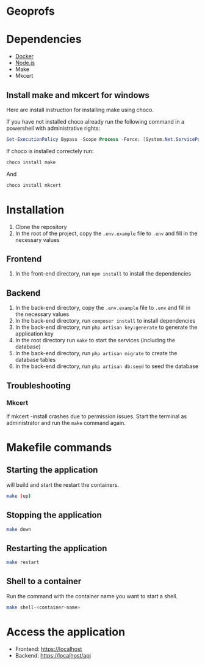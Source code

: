 # Geoprofs

# Dependencies

- [Docker](https://www.docker.com/)
- [Node.js](https://nodejs.org/)
- Make
- Mkcert

## Install make and mkcert for windows

Here are install instruction for installing make using choco.

If you have not installed choco already run the following command in a powershell with administrative rights:
```powershell
Set-ExecutionPolicy Bypass -Scope Process -Force; [System.Net.ServicePointManager]::SecurityProtocol = [System.Net.ServicePointManager]::SecurityProtocol -bor 3072; iex ((New-Object System.Net.WebClient).DownloadString('https://community.chocolatey.org/install.ps1'))
```


If choco is installed correctely run:
```bash
choco install make
```
And
```bash
choco install mkcert
```


# Installation

1. Clone the repository
2. In the root of the project, copy the `.env.example` file to `.env` and fill in the necessary values

## Frontend

1. In the front-end directory, run `npm install` to install the dependencies

## Backend 

1. In the back-end directory, copy the `.env.example` file to `.env` and fill in the necessary values
2. In the back-end directory, run `composer install` to install dependencies
3. In the back-end directory, run `php artisan key:generate` to generate the application key
4. In the root directory run `make` to start the services (including the database) 
5. In the back-end directory, run `php artisan migrate` to create the database tables
6. In the back-end directory, run `php artisan db:seed` to seed the database

## Troubleshooting

### Mkcert

If mkcert -install crashes due to permission issues. Start the terminal as administrator and run the `make` command again.

# Makefile commands

## Starting the application
will build and start the restart the containers.

```bash
make (up)
``` 

## Stopping the application

```bash
make down
```

## Restarting the application

```bash
make restart
```

## Shell to a container

Run the command with the container name you want to start a shell.

```bash
make shell-<container-name>
```

# Access the application

- Frontend: [https://localhost](https://localhost)
- Backend: [https://localhost/api](https://localhost/api)

